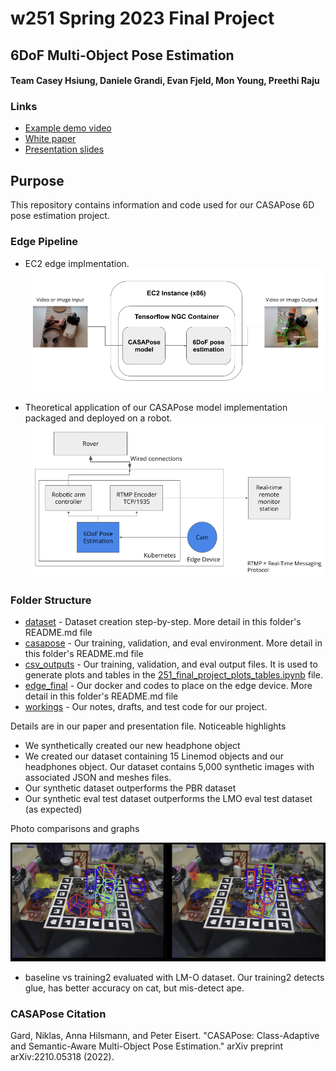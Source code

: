 # w251 Spring 2023 Final Project

## 6DoF Multi-Object Pose Estimation
#### Team Casey Hsiung, Daniele Grandi, Evan Fjeld, Mon Young, Preethi Raju

### Links
- [Example demo video](https://drive.google.com/file/d/1k8y4MAEKrb0HFcJcRr9AbG-AbUXjzYdz/view?usp=sharing)
- [White paper](https://docs.google.com/document/d/1zfUYY-vTt2yYEcxVGPECIPDVON8W9Ux_a7JyBCBgyzg/edit?usp=sharing)
- [Presentation slides](https://docs.google.com/presentation/d/1IoGQCWiyFQC74rt1_hlF1GrydBEhGGNRcdf96U5-y20/edit?usp=sharing)

## Purpose

This repository contains information and code used for our CASAPose 6D pose estimation project.

### Edge Pipeline

-  EC2 edge implmentation.
![edge](img/edge.png)

-  Theoretical application of our CASAPose model implementation packaged and deployed on a robot.
![edgeapp](img/edge_app.png)


### Folder Structure

- [dataset](dataset) - Dataset creation step-by-step. More detail in this folder's README.md file
- [casapose](casapose) - Our training, validation, and eval environment. More detail in this folder's README.md file
- [csv_outputs](csv_outputs) - Our training, validation, and eval output files. It is used to generate plots and tables in the [251_final_project_plots_tables.ipynb](251_final_project_plots_tables.ipynb) file.
- [edge_final](edge_final) - Our docker and codes to place on the edge device. More detail in this folder's README.md file
- [workings](workings) - Our notes, drafts, and test code for our project.

Details are in our paper and presentation file. Noticeable highlights
- We synthetically created our new headphone object 
- We created our dataset containing 15 Linemod objects and our headphones object. Our dataset contains 5,000 synthetic images with associated JSON and meshes files.
- Our synthetic dataset outperforms the PBR dataset
- Our synthetic eval test dataset outperforms the LMO eval test dataset (as expected)

Photo comparisons and graphs

![comparison1](img/8_vs_obj16_lmo_compare.png)
-  baseline vs training2 evaluated with LM-O dataset. Our training2 detects glue, has better accuracy on cat, but mis-detect ape.

### CASAPose Citation

Gard, Niklas, Anna Hilsmann, and Peter Eisert. "CASAPose: Class-Adaptive and Semantic-Aware Multi-Object Pose Estimation." arXiv preprint arXiv:2210.05318 (2022).